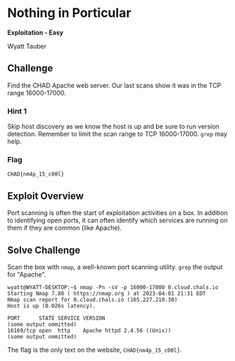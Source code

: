 # Nothing in Porticular
**Exploitation - Easy**

Wyatt Tauber

## Challenge

Find the CHAD Apache web server. Our last scans show it was in the TCP range 16000-17000.

### Hint 1
Skip host discovery as we know the host is up and be sure to run version detection. Remember to limit the scan range to TCP 16000-17000. `grep` may help.

### Flag
`CHAD{nm4p_15_c00l}`

## Exploit Overview

Port scanning is often the start of exploitation activities on a box. In addition to identifying open ports, it can often identify which services are running on them if they are common (like Apache).

## Solve Challenge

Scan the box with `nmap`, a well-known port scanning utility. `grep` the output for "Apache".

```
wyatt@WYATT-DESKTOP:~$ nmap -Pn -sV -p 16000-17000 0.cloud.chals.io
Starting Nmap 7.80 ( https://nmap.org ) at 2023-04-01 21:31 EDT
Nmap scan report for 0.cloud.chals.io (165.227.210.30)
Host is up (0.026s latency).

PORT      STATE SERVICE VERSION
(some output ommitted)
16169/tcp open  http    Apache httpd 2.4.56 ((Unix))
(some output ommitted)
```

The flag is the only text on the website, `CHAD{nm4p_15_c00l}`.
